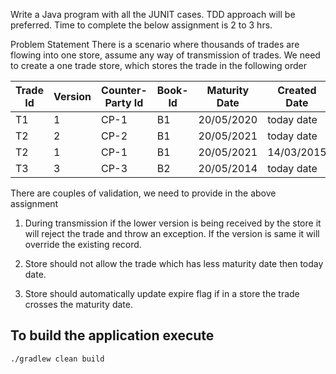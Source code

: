 Write a Java program with all the JUNIT cases. TDD approach will be preferred. Time to complete the below assignment is 2 to 3 hrs.

Problem Statement
There is a scenario where thousands of trades are flowing into one store, assume any way of transmission of trades. We need to create a one trade store, which stores the trade in the following order

| Trade Id | Version | Counter-Party Id | Book-Id | Maturity Date | Created Date | Expired |
| --- | :--- | --- | --- | --- | --- | --- |
|T1|    1   |CP-1   |B1 |20/05/2020|    today date      |N|
|T2|	2	|CP-2	|B1	|20/05/2021|	today date  	|N|
|T2|	1	|CP-1	|B1	|20/05/2021|	14/03/2015	    |N|
|T3|	3	|CP-3	|B2	|20/05/2014|	today date  	|Y|

There are couples of validation, we need to provide in the above assignment

1. During transmission if the lower version is being received by the store it will reject the trade and throw an exception. If the version is same it will override the existing record.

1. Store should not allow the trade which has less maturity date then today date.

1. Store should automatically update expire flag if in a store the trade crosses the maturity date.


## To build the application execute
`./gradlew clean build`